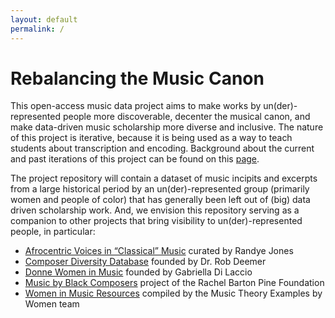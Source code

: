 ```yaml
---
layout: default
permalink: /
---
```


# Rebalancing the Music Canon

This open-access music data project aims to make works by un(der)-represented people more discoverable, decenter the musical canon, and make data-driven music scholarship more diverse and inclusive. The nature of this project is iterative, because it is being used as a way to teach students about transcription and encoding. Background about the current and past iterations of this project can be found on this [page](/about/).

The project repository will contain a dataset of music incipits and excerpts from a large historical period by an un(der)-represented group (primarily women and people of color) that has generally been left out of (big) data driven scholarship work. And, we envision this repository serving as a companion to other projects that bring visibility to un(der)-represented people, in particular:

- <a href="http://afrovoices.com/collections/" target="_blank">Afrocentric Voices in “Classical” Music</a> curated by Randye Jones
- <a href="https://composerdiversity.com" target="_blank">Composer Diversity Database</a> founded by Dr. Rob Deemer
- <a href="http://www.drama-musica.com/Donne.html" target="_blank">Donne Women in Music</a> founded by Gabriella Di Laccio
- <a href="https://www.musicbyblackcomposers.org/" target="_blank">Music by Black Composers</a> project of the Rachel Barton Pine Foundation
- <a href="https://musictheoryexamplesbywomen.com/women-in-music-resources/" target="_blank">Women in Music Resources</a> compiled by the Music Theory Examples by Women team

